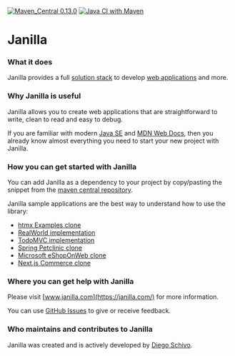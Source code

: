 [![Maven_Central 0.13.0](https://img.shields.io/badge/Maven_Central-0.13.0-blue)](https://central.sonatype.com/artifact/com.janilla/janilla)
[![Java CI with Maven](https://github.com/diego-schivo/janilla/actions/workflows/maven.yml/badge.svg)](https://github.com/diego-schivo/janilla/actions/workflows/maven.yml)

# Janilla

### What it does

Janilla provides a full [solution stack](https://en.wikipedia.org/wiki/Solution_stack) to develop [web applications](https://en.wikipedia.org/wiki/Web_application) and more.

### Why Janilla is useful

Janilla allows you to create web applications that are straightforward to write, clean to read and easy to debug.
 
If you are familiar with modern [Java SE](https://docs.oracle.com/en/java/javase/21/index.html) and [MDN Web Docs](https://developer.mozilla.org/), then you already know almost everything you need to start your new project with Janilla.

### How you can get started with Janilla

You can add Janilla as a dependency to your project by copy/pasting the snippet from the [maven central repository](https://central.sonatype.com/artifact/com.janilla/janilla/overview).

Janilla sample applications are the best way to understand how to use the library:

- [htmx Examples clone](https://github.com/diego-schivo/janilla-uxpatterns)
- [RealWorld implementation](https://github.com/diego-schivo/janilla-conduit)
- [TodoMVC implementation](https://github.com/diego-schivo/janilla-todomvc)
- [Spring Petclinic clone](https://github.com/diego-schivo/janilla-petclinic)
- [Microsoft eShopOnWeb clone](https://github.com/diego-schivo/janilla-eshopweb)
- [Next.js Commerce clone](https://github.com/diego-schivo/janilla-commerce)

### Where you can get help with Janilla

Please visit [www.janilla.com](https://janilla.com/) for more information.

You can use [GitHub Issues](https://github.com/diego-schivo/janilla/issues) to give or receive feedback.

### Who maintains and contributes to Janilla

Janilla was created and is actively developed by [Diego Schivo](https://github.com/diego-schivo).
